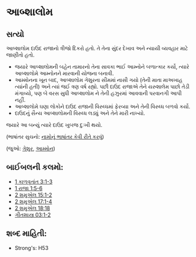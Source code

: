 # આબ્શાલોમ 

## સત્યો 

આબ્શાલોમ દાઉદ રાજાનો ત્રીજો દિકરો હતો.
તે તેના સુંદર દેખાવ અને ન્યાયી વ્યવહાર માટે જાણીતો હતો.

* જયારે આબ્શાલોમની બહેન તામારનો તેના સાવકા ભાઈ આમ્નોને બળાત્કાર  કર્યો, ત્યારે આબ્શાલોમે આમ્નોનને મારવાની યોજના બનાવી.
* આમ્મોનના ખૂન બાદ, આબ્શાલોમ ગેશુરના સીમમાં નાસી ગયો (તેની માતા માઅખાહ ત્યાંની હતી) અને ત્યાં જઈ ત્રણ વર્ષ રહ્યો. પછી દાઉદ રાજાએ તેને યરુશાલેમ પાછો તેડી મંગાવ્યો, પણ બે વરસ સુધી આબ્શાલોમ ને તેની હઝુરમાં આવવાની પરવાનગી આપી નહીં.
* આબ્શાલોમે ઘણા લોકોને દાઉદ રાજાની વિરુધ્ધમાં ફેરવ્યા અને તેની વિરુધ્ધ બળવો કર્યો.
* દાઉદનું સૈન્ય આબ્શાલોમની વિરુધ્ધ લડ્યું અને તેને મારી નાખ્યો.

જયારે આ બન્યું ત્યારે દાઉદ ખુબજ દુઃખી થયો.

(ભાષાંતર સુચનો: [નામોનું ભાષાંતર કેવી રીતે કરવું](rc://gu/ta/man/translate/translate-names))

(જુઓ: [ગેશુર](../names/geshur.md), [આમ્મોન](../names/amnon.md))

## બાઈબલની કલમો: 

* [1 કાળવૃતાંત 3:1-3](rc://gu/tn/help/1ch/03/01)
* [1 રાજા 1:5-6](rc://gu/tn/help/1ki/01/05)
* [2 શમુએલ 15:1-2](rc://gu/tn/help/2sa/15/01)
* [2 શમુએલ 17:1-4](rc://gu/tn/help/2sa/17/01)
* [2 શમુએલ 18:18](rc://gu/tn/help/2sa/18/18)
* [ગીતશાસ્ત્ર 03:1-2](rc://gu/tn/help/psa/003/001)

## શબ્દ માહિતી: 

* Strong's: H53
